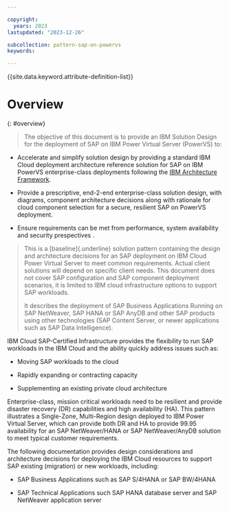 ```yaml
---

copyright:
  years: 2023
lastupdated: "2023-12-26"

subcollection: pattern-sap-on-powervs
keywords:

---
```


{{site.data.keyword.attribute-definition-list}}

# Overview
{: #overview}

> The objective of this document is to provide an IBM Solution Design
> for the deployment of SAP on IBM Power Virtual Server (PowerVS) to:


-   Accelerate and simplify solution design by providing a standard IBM
    Cloud deployment architecture reference solution for SAP on IBM
    PowerVS enterprise-class deployments following the [IBM Architecture
    Framework](https://cloud.ibm.com/docs/architecture-framework?topic=architecture-framework-intro).

-   Provide a prescriptive, end-2-end enterprise-class solution design,
    with diagrams, component architecture decisions along with rationale
    for cloud component selection for a secure, resilient SAP on PowerVS
    deployment.

-   Ensure requirements can be met from performance, system availability
    and security prespectives .

> This is a [baseline]{.underline} solution pattern containing the
> design and architecture decisions for an SAP deployment on IBM Cloud
> Power Virtual Server to meet common requirements. Actual client
> solutions will depend on specific client needs. This document does not
> cover SAP configuration and SAP component deployment scenarios, it is
> limited to IBM cloud infrastructure options to support SAP workloads.
>
> It describes the deployment of SAP Business Applications Running on
> SAP NetWeaver, SAP HANA or SAP AnyDB and other SAP products using
> other technologies (SAP Content Server, or newer applications such as
> SAP Data Intelligence).

IBM Cloud SAP-Certified Infrastructure provides the flexibility to run
SAP workloads in the IBM Cloud and the ability quickly address issues
such as:

-   Moving SAP workloads to the cloud

-   Rapidly expanding or contracting capacity

-   Supplementing an existing private cloud architecture

Enterprise-class, mission critical workloads need to be resilient and
provide disaster recovery (DR) capabilities and high availability (HA).
This pattern illustrates a Single-Zone, Multi-Region design deployed to
IBM Power Virtual Server, which can provide both DR and HA to provide
99.95 availability for an SAP NetWeaver/HANA or SAP NetWeaver/AnyDB
solution to meet typical customer requirements.

The following documentation provides design considerations and
architecture decisions for deploying the IBM Cloud resources to support
SAP existing (migration) or new workloads, including:

-   SAP Business Applications such as SAP S/4HANA or SAP BW/4HANA

-   SAP Technical Applications such SAP HANA database server and SAP
    NetWeaver application server
